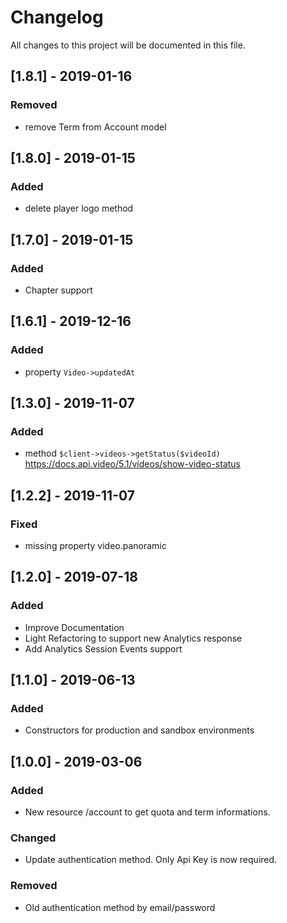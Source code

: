 # Changelog
All changes to this project will be documented in this file.

## [1.8.1] - 2019-01-16
### Removed
- remove Term from Account model

## [1.8.0] - 2019-01-15
### Added
- delete player logo method

## [1.7.0] - 2019-01-15
### Added
- Chapter support

## [1.6.1] - 2019-12-16
### Added
- property `Video->updatedAt`

## [1.3.0] - 2019-11-07
### Added
- method `$client->videos->getStatus($videoId)` https://docs.api.video/5.1/videos/show-video-status

## [1.2.2] - 2019-11-07
### Fixed
- missing property video.panoramic

## [1.2.0] - 2019-07-18
### Added
- Improve Documentation
- Light Refactoring to support new Analytics response
- Add Analytics Session Events support

## [1.1.0] - 2019-06-13
### Added
- Constructors for production and sandbox environments

## [1.0.0] - 2019-03-06
### Added
- New resource /account to get quota and term informations.

### Changed
- Update authentication method. Only Api Key is now required.

### Removed
- Old authentication method by email/password

